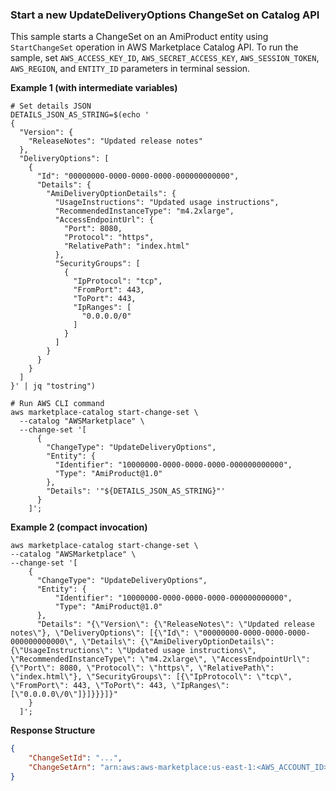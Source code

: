 ### Start a new UpdateDeliveryOptions ChangeSet on Catalog API
This sample starts a ChangeSet on an AmiProduct entity using `StartChangeSet` operation in AWS Marketplace Catalog API. To run the sample, set `AWS_ACCESS_KEY_ID`, `AWS_SECRET_ACCESS_KEY`, `AWS_SESSION_TOKEN`, `AWS_REGION`, and `ENTITY_ID` parameters in terminal session.

**Example 1 (with intermediate variables)**
```commandline
# Set details JSON
DETAILS_JSON_AS_STRING=$(echo '
{
  "Version": {
    "ReleaseNotes": "Updated release notes"
  },
  "DeliveryOptions": [
    {
      "Id": "00000000-0000-0000-0000-000000000000",
      "Details": {
        "AmiDeliveryOptionDetails": {
          "UsageInstructions": "Updated usage instructions",
          "RecommendedInstanceType": "m4.2xlarge",
          "AccessEndpointUrl": {
            "Port": 8080,
            "Protocol": "https",
            "RelativePath": "index.html"
          },
          "SecurityGroups": [
            {
              "IpProtocol": "tcp",
              "FromPort": 443,
              "ToPort": 443,
              "IpRanges": [
                "0.0.0.0/0"
              ]
            }
          ]
        }
      }
    }
  ]
}' | jq "tostring")

# Run AWS CLI command
aws marketplace-catalog start-change-set \
  --catalog "AWSMarketplace" \
  --change-set '[
      {
        "ChangeType": "UpdateDeliveryOptions",
        "Entity": {
          "Identifier": "10000000-0000-0000-0000-000000000000",
          "Type": "AmiProduct@1.0"
        },
        "Details": '"${DETAILS_JSON_AS_STRING}"'
      }
    ]';
```

**Example 2 (compact invocation)**

```commandline
aws marketplace-catalog start-change-set \
--catalog "AWSMarketplace" \
--change-set '[
    {
      "ChangeType": "UpdateDeliveryOptions",
      "Entity": {
          "Identifier": "10000000-0000-0000-0000-000000000000",
          "Type": "AmiProduct@1.0"
      },
      "Details": "{\"Version\": {\"ReleaseNotes\": \"Updated release notes\"}, \"DeliveryOptions\": [{\"Id\": \"00000000-0000-0000-0000-000000000000\", \"Details\": {\"AmiDeliveryOptionDetails\": {\"UsageInstructions\": \"Updated usage instructions\", \"RecommendedInstanceType\": \"m4.2xlarge\", \"AccessEndpointUrl\": {\"Port\": 8080, \"Protocol\": \"https\", \"RelativePath\": \"index.html\"}, \"SecurityGroups\": [{\"IpProtocol\": \"tcp\", \"FromPort\": 443, \"ToPort\": 443, \"IpRanges\": [\"0.0.0.0\/0\"]}]}}}]}"
    }
  ]';
```


**Response Structure**
```json
{
    "ChangeSetId": "...",
    "ChangeSetArn": "arn:aws:aws-marketplace:us-east-1:<AWS_ACCOUNT_ID>:AWSMarketplace/ChangeSet/<CHANGE_SET_ID>"
}
```